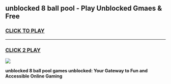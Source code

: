 
## unblocked 8 ball pool - Play Unblocked Gmaes & Free
<h3>
<a href="https://news.freeplayer.one?title=unblocked_8_ball_pool&ref=23F">CLICK TO PLAY</a></h3>
<hr>

<h3>
<a href="https://news.freeplayer.one?title=unblocked_8_ball_pool&ref=23F">CLICK 2 PLAY</a>
  
</h3>

<a href="https://news.freeplayer.one?title=unblocked_8_ball_pool&ref=23F/"><img src="https://clearcache.store/games.png"></a>


**unblocked 8 ball pool games unblocked: Your Gateway to Fun and Accessible Online Gaming**
